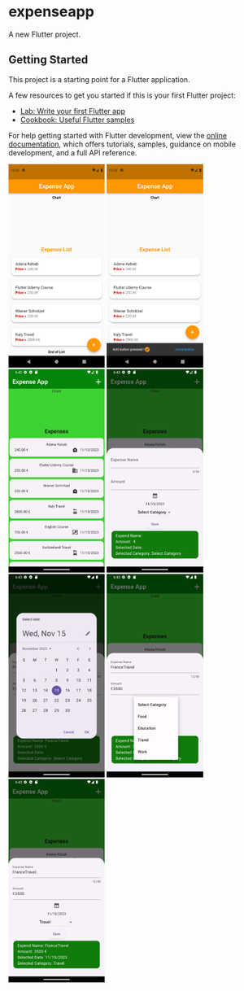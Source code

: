 # expenseapp

A new Flutter project.

## Getting Started

This project is a starting point for a Flutter application.

A few resources to get you started if this is your first Flutter project:

- [Lab: Write your first Flutter app](https://docs.flutter.dev/get-started/codelab)
- [Cookbook: Useful Flutter samples](https://docs.flutter.dev/cookbook)

For help getting started with Flutter development, view the
[online documentation](https://docs.flutter.dev/), which offers tutorials,
samples, guidance on mobile development, and a full API reference.

<img src="assets/1.png" height="400">
<img src="assets/2.png" height="400">
<img src="assets/3.png" height="400">
<img src="assets/4.png" height="400">
<img src="assets/5.png" height="400">
<img src="assets/6.png" height="400">
<img src="assets/7.png" height="400">
